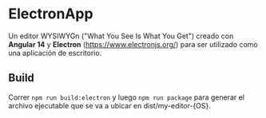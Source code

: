 # ElectronApp

Un editor WYSIWYGn ("What You See Is What You Get") creado con **Angular 14** y **Electron** (https://www.electronjs.org/) para ser utilizado como una aplicación de escritorio.

## Build

Correr `npm run build:electron` y luego `npm run package` para generar el archivo ejecutable que se va a ubicar en dist/my-editor-{OS}.
